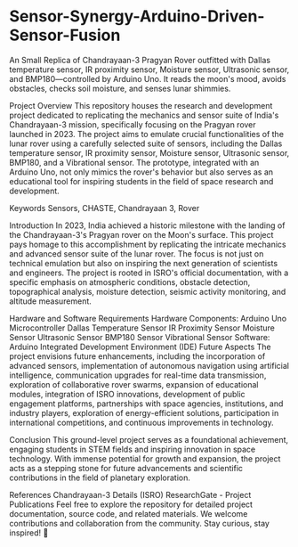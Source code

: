 # Sensor-Synergy-Arduino-Driven-Sensor-Fusion
 An Small Replica of Chandrayaan-3 Pragyan Rover outfitted with Dallas temperature sensor, IR proximity sensor, Moisture sensor, Ultrasonic sensor, and BMP180—controlled by Arduino Uno. It reads the moon's mood, avoids obstacles, checks soil moisture, and senses lunar shimmies. 

Project Overview
This repository houses the research and development project dedicated to replicating the mechanics and sensor suite of India's Chandrayaan-3 mission, specifically focusing on the Pragyan rover launched in 2023. The project aims to emulate crucial functionalities of the lunar rover using a carefully selected suite of sensors, including the Dallas temperature sensor, IR proximity sensor, Moisture sensor, Ultrasonic sensor, BMP180, and a Vibrational sensor. The prototype, integrated with an Arduino Uno, not only mimics the rover's behavior but also serves as an educational tool for inspiring students in the field of space research and development.

Keywords
Sensors, CHASTE, Chandrayaan 3, Rover

Introduction
In 2023, India achieved a historic milestone with the landing of the Chandrayaan-3's Pragyan rover on the Moon's surface. This project pays homage to this accomplishment by replicating the intricate mechanics and advanced sensor suite of the lunar rover. The focus is not just on technical emulation but also on inspiring the next generation of scientists and engineers. The project is rooted in ISRO's official documentation, with a specific emphasis on atmospheric conditions, obstacle detection, topographical analysis, moisture detection, seismic activity monitoring, and altitude measurement.

Hardware and Software Requirements
Hardware Components:
Arduino Uno Microcontroller
Dallas Temperature Sensor
IR Proximity Sensor
Moisture Sensor
Ultrasonic Sensor
BMP180 Sensor
Vibrational Sensor
Software:
Arduino Integrated Development Environment (IDE)
Future Aspects
The project envisions future enhancements, including the incorporation of advanced sensors, implementation of autonomous navigation using artificial intelligence, communication upgrades for real-time data transmission, exploration of collaborative rover swarms, expansion of educational modules, integration of ISRO innovations, development of public engagement platforms, partnerships with space agencies, institutions, and industry players, exploration of energy-efficient solutions, participation in international competitions, and continuous improvements in technology.

Conclusion
This ground-level project serves as a foundational achievement, engaging students in STEM fields and inspiring innovation in space technology. With immense potential for growth and expansion, the project acts as a stepping stone for future advancements and scientific contributions in the field of planetary exploration.

References 
Chandrayaan-3 Details (ISRO)
ResearchGate - Project Publications
Feel free to explore the repository for detailed project documentation, source code, and related materials. We welcome contributions and collaboration from the community. Stay curious, stay inspired! 🌌  
